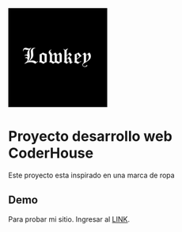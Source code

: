 <img src="images/Logo.jpg" width="200" height="200" >

# Proyecto desarrollo web CoderHouse

Este proyecto esta inspirado en una marca de ropa

## Demo

Para probar mi sitio. Ingresar al [LINK](https://matiasfasciolo.github.io/Matiasfasciolo/).
